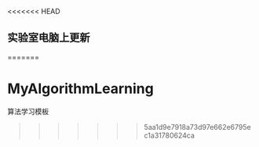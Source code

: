 <<<<<<< HEAD
## 实验室电脑上更新

=======
# MyAlgorithmLearning
算法学习模板
>>>>>>> 5aa1d9e7918a73d97e662e6795ec1a31780624ca
